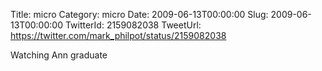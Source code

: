 Title: micro
Category: micro
Date: 2009-06-13T00:00:00
Slug: 2009-06-13T00:00:00
TwitterId: 2159082038
TweetUrl: https://twitter.com/mark_philpot/status/2159082038

Watching Ann graduate